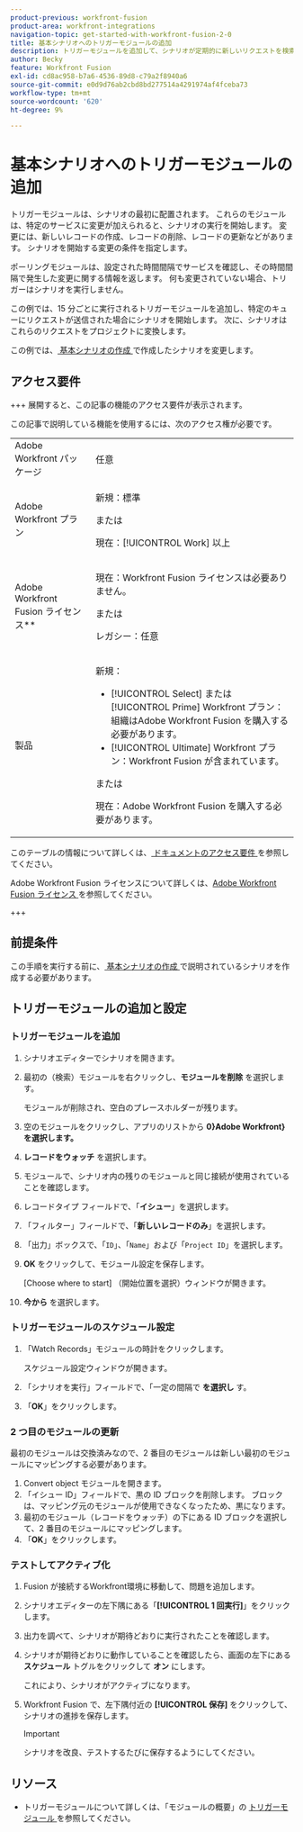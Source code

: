 ```yaml
---
product-previous: workfront-fusion
product-area: workfront-integrations
navigation-topic: get-started-with-workfront-fusion-2-0
title: 基本シナリオへのトリガーモジュールの追加
description: トリガーモジュールを追加して、シナリオが定期的に新しいリクエストを検索し、それらをプロジェクトに変換できるようにする方法を説明します。
author: Becky
feature: Workfront Fusion
exl-id: cd8ac958-b7a6-4536-89d8-c79a2f8940a6
source-git-commit: e0d9d76ab2cbd8bd277514a4291974af4fceba73
workflow-type: tm+mt
source-wordcount: '620'
ht-degree: 9%

---
```


# 基本シナリオへのトリガーモジュールの追加

トリガーモジュールは、シナリオの最初に配置されます。 これらのモジュールは、特定のサービスに変更が加えられると、シナリオの実行を開始します。 変更には、新しいレコードの作成、レコードの削除、レコードの更新などがあります。 シナリオを開始する変更の条件を指定します。

ポーリングモジュールは、設定された時間間隔でサービスを確認し、その時間間隔で発生した変更に関する情報を返します。 何も変更されていない場合、トリガーはシナリオを実行しません。

この例では、15 分ごとに実行されるトリガーモジュールを追加し、特定のキューにリクエストが送信された場合にシナリオを開始します。 次に、シナリオはこれらのリクエストをプロジェクトに変換します。

この例では、[ 基本シナリオの作成 ](/help/workfront-fusion/build-practice-scenarios/create-basic-scenario.md) で作成したシナリオを変更します。

## アクセス要件

+++ 展開すると、この記事の機能のアクセス要件が表示されます。

この記事で説明している機能を使用するには、次のアクセス権が必要です。

<table style="table-layout:auto">
 <col> 
 <col> 
 <tbody> 
  <tr> 
   <td role="rowheader">Adobe Workfront パッケージ</td> 
   <td> <p>任意</p> </td> 
  </tr> 
  <tr data-mc-conditions=""> 
   <td role="rowheader">Adobe Workfront プラン</td> 
   <td> <p>新規：標準</p><p>または</p><p>現在：[!UICONTROL Work] 以上</p> </td> 
  </tr> 
  <tr> 
   <td role="rowheader">Adobe Workfront Fusion ライセンス**</td> 
   <td>
   <p>現在：Workfront Fusion ライセンスは必要ありません。</p>
   <p>または</p>
   <p>レガシー：任意 </p>
   </td> 
  </tr> 
  <tr> 
   <td role="rowheader">製品</td> 
   <td>
   <p>新規：</p> <ul><li>[!UICONTROL Select] または [!UICONTROL Prime] Workfront プラン：組織はAdobe Workfront Fusion を購入する必要があります。</li><li>[!UICONTROL Ultimate] Workfront プラン：Workfront Fusion が含まれています。</li></ul>
   <p>または</p>
   <p>現在：Adobe Workfront Fusion を購入する必要があります。</p>
   </td> 
  </tr>
 </tbody> 
</table>

このテーブルの情報について詳しくは、[ ドキュメントのアクセス要件 ](/help/workfront-fusion/references/licenses-and-roles/access-level-requirements-in-documentation.md) を参照してください。

Adobe Workfront Fusion ライセンスについて詳しくは、[Adobe Workfront Fusion ライセンス ](/help/workfront-fusion/set-up-and-manage-workfront-fusion/licensing-operations-overview/license-automation-vs-integration.md) を参照してください。

+++

## 前提条件

この手順を実行する前に、[ 基本シナリオの作成 ](/help/workfront-fusion/build-practice-scenarios/create-basic-scenario.md) で説明されているシナリオを作成する必要があります。

## トリガーモジュールの追加と設定

### トリガーモジュールを追加

1. シナリオエディターでシナリオを開きます。
1. 最初の（検索）モジュールを右クリックし、**モジュールを削除** を選択します。

   モジュールが削除され、空白のプレースホルダーが残ります。

1. 空のモジュールをクリックし、アプリのリストから **0}Adobe Workfront} を選択します。**
1. **レコードをウォッチ** を選択します。
1. モジュールで、シナリオ内の残りのモジュールと同じ接続が使用されていることを確認します。
1. レコードタイプ フィールドで、「**イシュー**」を選択します。
1. 「フィルター」フィールドで、「**新しいレコードのみ**」を選択します。
1. 「出力」ボックスで、「`ID`」、「`Name`」および「`Project ID`」を選択します。
1. **OK** をクリックして、モジュール設定を保存します。

   [Choose where to start] （開始位置を選択）ウィンドウが開きます。

1. **今から** を選択します。

### トリガーモジュールのスケジュール設定

1. 「Watch Records」モジュールの時計をクリックします。

   スケジュール設定ウィンドウが開きます。

1. 「シナリオを実行」フィールドで、「一定の間隔で **を選択し** す。

1. 「**OK**」をクリックします。

### 2 つ目のモジュールの更新

最初のモジュールは交換済みなので、2 番目のモジュールは新しい最初のモジュールにマッピングする必要があります。

1. Convert object モジュールを開きます。
1. 「イシュー ID」フィールドで、黒の ID ブロックを削除します。 ブロックは、マッピング元のモジュールが使用できなくなったため、黒になります。
1. 最初のモジュール（レコードをウォッチ）の下にある ID ブロックを選択して、2 番目のモジュールにマッピングします。
1. 「**OK**」をクリックします。

### テストしてアクティブ化

1. Fusion が接続するWorkfront環境に移動して、問題を追加します。
1. シナリオエディターの左下隅にある「**[!UICONTROL 1 回実行]**」をクリックします。
1. 出力を調べて、シナリオが期待どおりに実行されたことを確認します。
1. シナリオが期待どおりに動作していることを確認したら、画面の左下にある **スケジュール** トグルをクリックして **オン** にします。

   これにより、シナリオがアクティブになります。
1. Workfront Fusion で、左下隅付近の **[!UICONTROL 保存]** をクリックして、シナリオの進捗を保存します。

   >[!IMPORTANT]
   >
   >シナリオを改良、テストするたびに保存するようにしてください。

## リソース

* トリガーモジュールについて詳しくは、「モジュールの概要」の [トリガーモジュール ](/help/workfront-fusion/get-started-with-fusion/understand-fusion/module-overview.md#trigger-modules) を参照してください。
